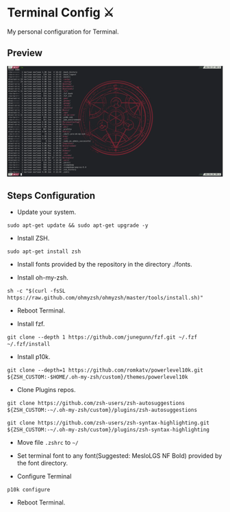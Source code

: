# Terminal Config :crossed_swords:

My personal configuration for Terminal.

## Preview

![DemoImage](./demo.png)

## Steps Configuration 

- Update your system.

```
sudo apt-get update && sudo apt-get upgrade -y
```

- Install ZSH.

```
sudo apt-get install zsh
```

- Install fonts provided by the repository in the directory ./fonts.

- Install oh-my-zsh.

```
sh -c "$(curl -fsSL https://raw.github.com/ohmyzsh/ohmyzsh/master/tools/install.sh)"
```

- Reboot Terminal.

- Install fzf.

```
git clone --depth 1 https://github.com/junegunn/fzf.git ~/.fzf
~/.fzf/install
```

- Install p10k.

```
git clone --depth=1 https://github.com/romkatv/powerlevel10k.git ${ZSH_CUSTOM:-$HOME/.oh-my-zsh/custom}/themes/powerlevel10k
```

- Clone Plugins repos.
 
```
git clone https://github.com/zsh-users/zsh-autosuggestions ${ZSH_CUSTOM:-~/.oh-my-zsh/custom}/plugins/zsh-autosuggestions
```

```
git clone https://github.com/zsh-users/zsh-syntax-highlighting.git ${ZSH_CUSTOM:-~/.oh-my-zsh/custom}/plugins/zsh-syntax-highlighting
```

- Move file `.zshrc` to `~/`

- Set terminal font to any font(Suggested: MesloLGS NF Bold) provided by the font directory.

- Configure Terminal

```
p10k configure
```

- Reboot Terminal.



